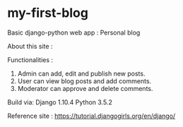 # my-first-blog

Basic django-python web app : Personal blog

About this site :

Functionalities :
1. Admin can add, edit and publish new posts.
2. User can view blog posts and add comments.
3. Moderator can approve and delete comments.

Build via:
Django 1.10.4
Python 3.5.2

Reference site : https://tutorial.djangogirls.org/en/django/

